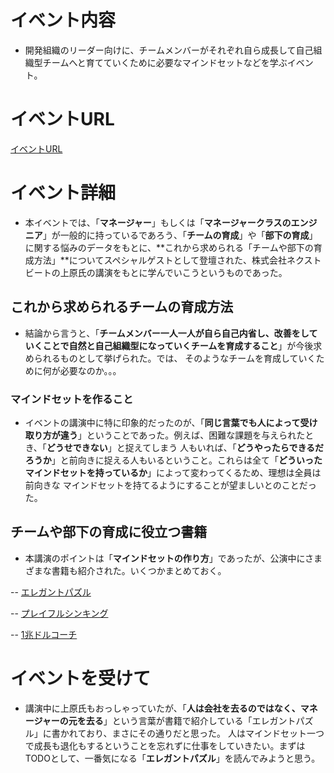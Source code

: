 # イベント内容

- 開発組織のリーダー向けに、チームメンバーがそれぞれ自ら成長して自己組織型チームへと育てていくために必要なマインドセットなどを学ぶイベント。

# イベントURL

[イベントURL](https://peatix.com/event/3959065)

# イベント詳細

- 本イベントでは、「**マネージャー**」もしくは「**マネージャークラスのエンジニア**」が一般的に持っているであろう、「**チームの育成**」や「**部下の育成**」に関する悩みのデータをもとに、**これから求められる「チームや部下の育成方法」**についてスペシャルゲストとして登壇された、株式会社ネクストビートの上原氏の講演をもとに学んでいこうというものであった。

## これから求められるチームの育成方法

- 結論から言うと、「**チームメンバー一人一人が自ら自己内省し、改善をしていくことで自然と自己組織型になっていくチームを育成すること**」が今後求められるものとして挙げられた。では、
そのようなチームを育成していくために何が必要なのか。。。

### マインドセットを作ること

- イベントの講演中に特に印象的だったのが、「**同じ言葉でも人によって受け取り方が違う**」ということであった。例えば、困難な課題を与えられたとき、「**どうせできない**」と捉えてしまう
人もいれば、「**どうやったらできるだろうか**」と前向きに捉える人もいるということ。これらは全て「**どういったマインドセットを持っているか**」によって変わってくるため、理想は全員は前向きな
マインドセットを持てるようにすることが望ましいとのことだった。

## チームや部下の育成に役立つ書籍

- 本講演のポイントは「**マインドセットの作り方**」であったが、公演中にさまざまな書籍も紹介された。いくつかまとめておく。

-- [エレガントパズル](https://www.amazon.co.jp/%E3%82%A8%E3%83%AC%E3%82%AC%E3%83%B3%E3%83%88%E3%83%91%E3%82%BA%E3%83%AB-%E3%82%A8%E3%83%B3%E3%82%B8%E3%83%8B%E3%82%A2%E3%81%AE%E3%83%9E%E3%83%8D%E3%82%B8%E3%83%A1%E3%83%B3%E3%83%88%E3%81%A8%E3%81%84%E3%81%86%E9%9B%A3%E5%95%8F%E3%81%AB%E3%81%82%E3%81%AA%E3%81%9F%E3%81%AF%E3%81%A9%E3%81%86%E7%AB%8B%E3%81%A1%E5%90%91%E3%81%8B%E3%81%86%E3%81%AE%E3%81%8B-Will-Larson/dp/4296070916)

-- [プレイフルシンキング](https://www.amazon.co.jp/%E3%83%97%E3%83%AC%E3%82%A4%E3%83%95%E3%83%AB%E3%83%BB%E3%82%B7%E3%83%B3%E3%82%AD%E3%83%B3%E3%82%B0-%E6%B1%BA%E5%AE%9A%E7%89%88-%E5%83%8D%E3%81%8F%E4%BA%BA%E3%81%A8%E5%A0%B4%E3%82%92%E6%A5%BD%E3%81%97%E3%81%8F%E3%81%99%E3%82%8B%E6%80%9D%E8%80%83%E6%B3%95-%E4%B8%8A%E7%94%B0-%E4%BF%A1%E8%A1%8C/dp/4883354938)

-- [1兆ドルコーチ](https://www.amazon.co.jp/1%E5%85%86%E3%83%89%E3%83%AB%E3%82%B3%E3%83%BC%E3%83%81%E2%80%95%E2%80%95%E3%82%B7%E3%83%AA%E3%82%B3%E3%83%B3%E3%83%90%E3%83%AC%E3%83%BC%E3%81%AE%E3%83%AC%E3%82%B8%E3%82%A7%E3%83%B3%E3%83%89-%E3%83%93%E3%83%AB%E3%83%BB%E3%82%AD%E3%83%A3%E3%83%B3%E3%83%99%E3%83%AB%E3%81%AE%E6%88%90%E5%8A%9F%E3%81%AE%E6%95%99%E3%81%88-%E3%82%A8%E3%83%AA%E3%83%83%E3%82%AF%E3%83%BB%E3%82%B7%E3%83%A5%E3%83%9F%E3%83%83%E3%83%88-ebook/dp/B07ZCY5BXF)

# イベントを受けて

- 講演中に上原氏もおっしゃっていたが、「**人は会社を去るのではなく、マネージャーの元を去る**」という言葉が書籍で紹介している「エレガントパズル」に書かれており、まさにその通りだと思った。
人はマインドセット一つで成長も退化もするということを忘れずに仕事をしていきたい。まずはTODOとして、一番気になる「**エレガントパズル**」を読んでみようと思う。
